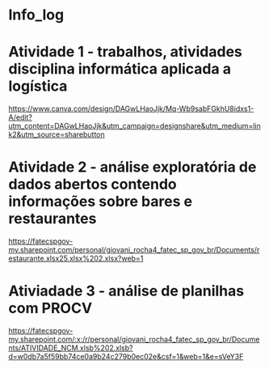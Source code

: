 # Info_log

 # Atividade 1 - trabalhos, atividades disciplina informática aplicada a logística
https://www.canva.com/design/DAGwLHaoJjk/Mq-Wb9sabFGkhU8idxs1-A/edit?utm_content=DAGwLHaoJjk&utm_campaign=designshare&utm_medium=link2&utm_source=sharebutton

# Atividade 2 - análise exploratória de dados abertos contendo informações sobre bares e restaurantes
https://fatecspgov-my.sharepoint.com/personal/giovani_rocha4_fatec_sp_gov_br/Documents/restaurante.xlsx25.xlsx%202.xlsx?web=1

# Ativiadade 3 - análise de planilhas com PROCV 
https://fatecspgov-my.sharepoint.com/:x:/r/personal/giovani_rocha4_fatec_sp_gov_br/Documents/ATIVIDADE_NCM.xlsb%202.xlsb?d=w0db7a5f59bb74ce0a9b24c279b0ec02e&csf=1&web=1&e=sVeY3F
